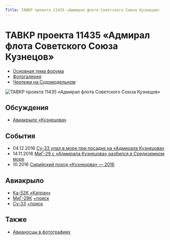 ```yaml
---
Title: ТАВКР проекта 11435 «Адмирал флота Советского Союза Кузнецов»
---
```


# ТАВКР проекта 11435 «Адмирал флота Советского Союза Кузнецов»

- [Основная тема форума](http://forums.airbase.ru/2016/12/t72844--tavkr-proekta-11435-admiral-flota-sovetskogo-soyuza-kuznetso.html)
- [Фотогалерея](http://photos.wrk.ru/index.php?/category/69)
- [Чертежи на Судомодельном](http://forums.airbase.ru/2016/12/t57613--tavkr-pr-11435-shifr-krechet-admiral-flota-sovetskogo-soyuza.html)

![ТАВКР проекта 11435 «Адмирал флота Советского Союза Кузнецов»](http://photos.wrk.ru/_data/i/upload/2016/12/18/20161218172539-5fa81fce-me.jpg)

## Обсуждения

- [Авиакрыло «Кузнецова»](http://forums.airbase.ru/2016/12/t93630--aviakrylo-kuznetsova.html)

## События

- 04.12.2016 [Су-33 упал в море при посадке на «Адмирала Кузнецова»](http://forums.airbase.ru/2016/12/t94569--su-33-upal-v-more-pri-posadke-na-admirala-kuznetsova.html)
- 14.11.2016 [МиГ-29 с «Адмирала Кузнецова» разбился в Средиземном море](http://forums.airbase.ru/2016/12/t93662--mig-29-s-admirala-kuznetsova-razbilsya-v-sredizemnom-more.html)
- 10.2016 [Сирийский поход «Кузнецова» — 2016](http://www.tanzpol.org/2016/12/t93602--sirijskij-pokhod-kuznetsova-2016.html)

## Авиакрыло

- [Ка-52К «Катран»](http://forums.airbase.ru/2016/12/t94553--ka-52k-katran-palubnyj-vertolyot.463.html)
- [МиГ-29К](http://www.airbase.ru/hangar/planes/russia/mig/mig-29/mig-29k/) [+поиск](http://www.balancer.ru/tools/search/result/?q=МиГ-29К)
- [Су-33](http://www.airbase.ru/hangar/russia/soukhoi/su/33/) [+поиск](http://www.balancer.ru/tools/search/result/?q=Су-33%7CСу-27К)

## Также

- [Авианосцы в фотографиях](http://forums.airbase.ru/2016/12/t66857--avianostsy-v-fotografiyakh.html)
